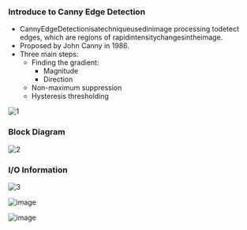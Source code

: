 ### Introduce to Canny Edge Detection
- CannyEdgeDetectionisatechniqueusedinimage processing todetect edges, which are regions of rapidintensitychangesintheimage.
- Proposed by John Canny in 1986.
- Three main steps:
  - Finding the gradient:
      - Magnitude
      - Direction
  -  Non-maximum suppression
  -  Hysteresis thresholding
 
    
![1 ](https://github.com/Lin-Yu-Ming/Canny-Edge-Detection-CED-/assets/71814265/90abd389-bf38-441f-a713-d3a9ff6cc5a3)


### Block Diagram


![2](https://github.com/Lin-Yu-Ming/Canny-Edge-Detection-CED-/assets/71814265/7a90ec03-d0d7-4f9d-beba-6fe3b0f6f9d0)



### I/O Information



![3](https://github.com/Lin-Yu-Ming/Canny-Edge-Detection-CED-/assets/71814265/8e866c91-0d5c-408e-af86-e7ea6ff4d7f5)



![image](https://github.com/Lin-Yu-Ming/Canny-Edge-Detection-CED-/assets/71814265/a6f240d7-eb03-47d3-b9d5-ec9045e2691c)



![image](https://github.com/Lin-Yu-Ming/Canny-Edge-Detection-CED-/assets/71814265/bc8c2927-a336-43d9-9e18-ba7a85efb91d)

